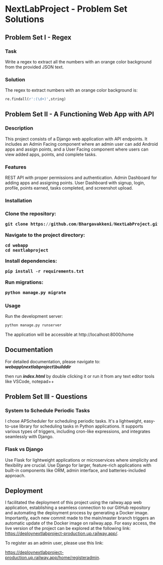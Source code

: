 <h1>NextLabProject - Problem Set Solutions</h1>

<h2>Problem Set I - Regex</h2>

<h3>Task</h3>

Write a regex to extract all the numbers with an orange color background from the provided JSON text.

<h3>Solution</h3>

The regex to extract numbers with an orange color background is:
```python
re.findall(r':(\d+)',string)
```

<h2>Problem Set II - A Functioning Web App with API</h2>

<h3>Description</h3>

This project consists of a Django web application with API endpoints. It includes an Admin Facing component where an admin user can add Android apps and assign points, and a User Facing component where users can view added apps, points, and complete tasks.

<h3>Features</h3>

REST API with proper permissions and authentication.
Admin Dashboard for adding apps and assigning points.
User Dashboard with signup, login, profile, points earned, tasks completed, and screenshot upload.

<h3>
Installation
<h3>

Clone the repository:
```python
git clone https://github.com/Bhargavakkeni/NextLabProject.git
```
Navigate to the project directory:
```
cd webapp
cd nextlabproject
```

Install dependencies:
```python
pip install -r requirements.txt
```
Run migrations:
```python
python manage.py migrate
```
<h3>Usage</h3>

Run the development server:
```python
python manage.py runserver
```
The application will be accessible at <a>http://localhost:8000/home</a>

<h2>Documentation</h2>
For detailed documentation, please navigate to: <b><i>webapp\nextlabproject\builddir</b></i>


then run <b><i>index.html</i></b> by double clicking it or run it from any text editor tools like VSCode, notepad++

<h2>Problem Set III - Questions</h2>

<h3>System to Schedule Periodic Tasks</h3>

I chose APScheduler for scheduling periodic tasks. It's a lightweight, easy-to-use library for scheduling tasks in Python applications. It supports various types of triggers, including cron-like expressions, and integrates seamlessly with Django.

<h3>Flask vs Django</h3>

Use Flask for lightweight applications or microservices where simplicity and flexibility are crucial. Use Django for larger, feature-rich applications with built-in components like ORM, admin interface, and batteries-included approach.

<h2>Deployment</h2>

I facilitated the deployment of this project using the railway.app web application, establishing a seamless connection to our GitHub repository and automating the deployment process by generating a Docker image. Importantly, each new commit made to the main/master branch triggers an automatic update of the Docker image on railway.app. For easy access, the live version of the project can be explored at the following link: 
<a>https://deploynextlabproject-production.up.railway.app/</a>. 

To register as an admin user, please use this link:
 
<a> https://deploynextlabproject-production.up.railway.app/home/registeradmin</a>.
